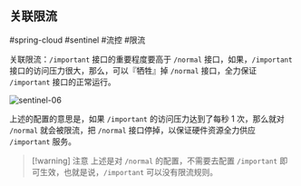 ## 关联限流 

#spring-cloud #sentinel #流控 #限流 

关联限流：`/important` 接口的重要程度要高于 `/normal` 接口，如果，`/important` 接口的访问压力很大，那么，可以『牺牲』掉 `/normal` 接口，全力保证 `/important` 接口的正常运行。

![sentinel-06](https://woniumd.oss-cn-hangzhou.aliyuncs.com/java/hemiao/20220627135310.png)

上述的配置的意思是，如果 `/important` 的访问压力达到了每秒 1 次，那么就对 `/normal` 就会被限流，把 `/normal` 接口停掉，以保证硬件资源全力供应 `/important` 服务。

> [!warning] 注意
> 上述是对 `/normal` 的配置，不需要去配置 `/important` 即可生效，也就是说，`/important` 可以没有限流规则。
